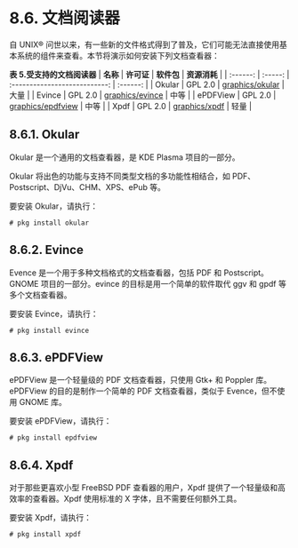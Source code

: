 # 8.6. 文档阅读器

自 UNIX® 问世以来，有一些新的文件格式得到了普及，它们可能无法直接使用基本系统的组件来查看。本节将演示如何安装下列文档查看器：

**表 5.受支持的文档阅读器**
| **名称** | **许可证** | **软件包** | **资源消耗** |
| :------: | :-----: | :---------------------------: | :------: |
| Okular | GPL 2.0 | [graphics/okular](https://cgit.freebsd.org/ports/tree/graphics/okular/pkg-descr) | 大量 |
| Evince | GPL 2.0 | [graphics/evince](https://cgit.freebsd.org/ports/tree/graphics/evince/pkg-descr) | 中等 |
| ePDFView | GPL 2.0 | [graphics/epdfview](https://cgit.freebsd.org/ports/tree/graphics/epdfview/pkg-descr) | 中等 |
| Xpdf | GPL 2.0 | [graphics/xpdf](https://cgit.freebsd.org/ports/tree/graphics/xpdf/pkg-descr) | 轻量 |

## 8.6.1. Okular

Okular 是一个通用的文档查看器，是 KDE Plasma 项目的一部分。

Okular 将出色的功能与支持不同类型文档的多功能性相结合，如 PDF、Postscript、DjVu、CHM、XPS、ePub 等。

要安装 Okular，请执行：

```
# pkg install okular
```

## 8.6.2. Evince

Evence 是一个用于多种文档格式的文档查看器，包括 PDF 和 Postscript。GNOME 项目的一部分。evince 的目标是用一个简单的软件取代 ggv 和 gpdf 等多个文档查看器。

要安装 Evince，请执行：

```
# pkg install evince
```

## 8.6.3. ePDFView

ePDFView 是一个轻量级的 PDF 文档查看器，只使用 Gtk+ 和 Poppler 库。ePDFView 的目的是制作一个简单的 PDF 文档查看器，类似于 Evence，但不使用 GNOME 库。

要安装 ePDFView，请执行：

```
# pkg install epdfview
```

## 8.6.4. Xpdf

对于那些更喜欢小型 FreeBSD PDF 查看器的用户，Xpdf 提供了一个轻量级和高效率的查看器。Xpdf 使用标准的 X 字体，且不需要任何额外工具。

要安装 Xpdf，请执行：

```
# pkg install xpdf
```